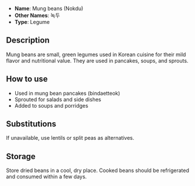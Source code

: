 - **Name**: Mung beans (Nokdu)
- **Other Names**: 녹두
- **Type**: Legume

## Description

Mung beans are small, green legumes used in Korean cuisine for their mild flavor and nutritional value. They are used in pancakes, soups, and sprouts.

## How to use

- Used in mung bean pancakes (bindaetteok)
- Sprouted for salads and side dishes
- Added to soups and porridges

## Substitutions

If unavailable, use lentils or split peas as alternatives.

## Storage

Store dried beans in a cool, dry place. Cooked beans should be refrigerated and consumed within a few days. 